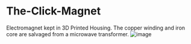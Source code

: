 # The-Click-Magnet
Electromagnet kept in 3D Printed Housing. The copper winding and iron core are salvaged from a microwave transformer.
![image](https://github.com/christianmueth/The-Click-Magnet/assets/59476460/25ed2b5d-bb39-4fd4-b8bd-e3b35e68bd44)

